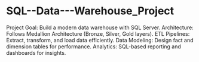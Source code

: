 # SQL--Data---Warehouse_Project
Project Goal: Build a modern data warehouse with SQL Server.  Architecture: Follows Medallion Architecture (Bronze, Silver, Gold layers).  ETL Pipelines: Extract, transform, and load data efficiently.  Data Modeling: Design fact and dimension tables for performance.  Analytics: SQL-based reporting and dashboards for insights.
